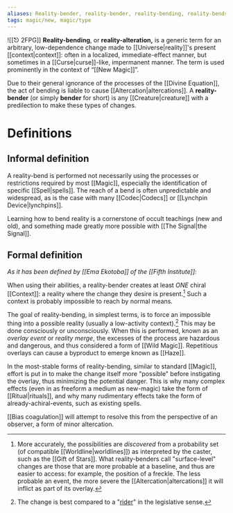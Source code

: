 ```yaml
---
aliases: Reality-bender, reality-bender, reality-bending, reality-bends, reality-benders, Reality-benders, Reality-bends
tags: magic/new, magic/type
---
```

![[⎋ 2FPG]]
**Reality-bending**, or **reality-alteration,** is a generic term for an arbitrary, low-dependence change made to [[Universe|reality]]'s present [[context|context]]: often in a localized, immediate-effect manner, but sometimes in a [[Curse|curse]]-like, impermanent manner. The term is used prominently in the context of “[[New Magic]]”.

Due to their general ignorance of the processes of the [[Divine Equation]], the act of bending is liable to cause [[Altercation|altercations]]. A **reality-bender** (or simply **bender** for short) is any [[Creature|creature]] with a predilection to make these types of changes.
# Definitions

## Informal definition
A reality-bend is performed not necessarily using the processes or restrictions required by most [[Magic]], especially the identification of specific [[Spell|spells]]. The reach of a bend is often unpredictable and widespread, as is the case with many [[Codec|Codecs]] or [[Lynchpin Device|lynchpins]]. 

Learning how to bend reality is a cornerstone of occult teachings (new and old), and something made greatly more possible with [[The Signal|the Signal]].

## Formal definition
*As it has been defined by [[Ema Ekotoba]] of the [[Fifth Institute]]:*

When using their abilities, a reality-bender creates at least *ONE* chiral [[Context]]: a reality where the change they desire is present.[^1] Such a context is probably impossible to reach by normal means.

The goal of reality-bending, in simplest terms, is to force an impossible thing into a possible reality (usually a low-activity context).[^2] This may be done consciously or unconsciously. When this is performed, known as an *overlay event* or *reality merge*, the excesses of the process are hazardous and dangerous, and thus considered a form of [[Wild Magic]]. Repetitious overlays can cause a byproduct to emerge known as [[Haze]].

In the most-stable forms of reality-bending, similar to standard [[Magic]], effort is put in to make the change itself more "possible" before instigating the overlay, thus minimizing the potential danger. This is why many complex effects (even in as freeform a medium as new-magic) take the form of [[Ritual|rituals]], and why many rudimentary effects take the form of already-achiral-events, such as existing spells.

[[Bias coagulation]] will attempt to resolve this from the perspective of an observer, a form of minor altercation.

[^1]: More accurately, the possibilities are *discovered* from a probability set (of compatible [[Worldline|worldlines]]) as interpreted by the caster, such as the [[Gift of Stars]]. What reality-benders call "surface-level" changes are those that are more probable at a baseline, and thus are easier to access: for example, the position of a freckle. The less probable an event, the more severe the [[Altercation|altercations]] it will inflict as part of its overlay.
[^2]: The change is best compared to a "[rider](https://en.wikipedia.org/wiki/Rider_(legislation))" in the legislative sense.